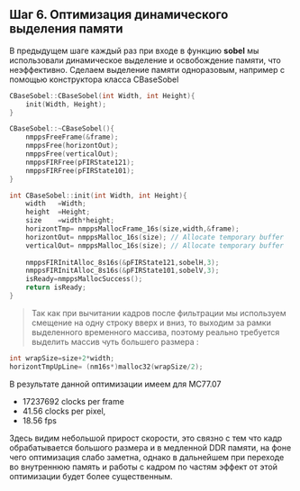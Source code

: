 ﻿## Шаг 6. Оптимизация динамического выделения памяти 

В предыдущем шаге каждый раз при входе в функцию **sobel** мы использовали динамическое выделение и освобождение памяти, что неэффективно. 
Сделаем выделение памяти одноразовым, например с помощью конструктора класса CBaseSobel

```cpp
CBaseSobel::CBaseSobel(int Width, int Height){
	init(Width, Height);
}

CBaseSobel::~CBaseSobel(){
	nmppsFreeFrame(&frame);
	nmppsFree(horizontOut);
	nmppsFree(verticalOut);
	nmppsFIRFree(pFIRState121);
	nmppsFIRFree(pFIRState101);
}

int CBaseSobel::init(int Width, int Height){
	width	=Width;
	height	=Height;
	size	=width*height;
	horizontTmp= nmppsMallocFrame_16s(size,width,&frame);
	horizontOut= nmppsMalloc_16s(size);	// Allocate temporary buffer 
	verticalOut= nmppsMalloc_16s(size);	// Allocate temporary buffer
	
	nmppsFIRInitAlloc_8s16s(&pFIRState121,sobelH,3);
	nmppsFIRInitAlloc_8s16s(&pFIRState101,sobelV,3);
	isReady=nmppsMallocSuccess();
	return isReady;
}
```
> Так как при вычитании кадров после фильтрации мы используем смещение на одну строку вверх и вниз, то выходим за рамки выделенного временного массива, поэтому реально требуется выделить массив чуть большего 
размера :
```cpp
int wrapSize=size+2*width;
horizontTmpUpLine= (nm16s*)malloc32(wrapSize/2);
```	
	
В результате данной оптимизации имеем для MC77.07
- 17237692 clocks per frame 
- 41.56 clocks per pixel,
- 18.56 fps

Здесь видим небольшой прирост скорости, это связно с тем что кадр обрабатывается большого размера и в медленной DDR памяти, на фоне чего оптимизация слабо заметна, 
однако в дальнейшем при переходе во внутреннюю память  и работы с кадром по частям эффект от этой оптимизации будет более существенным.

